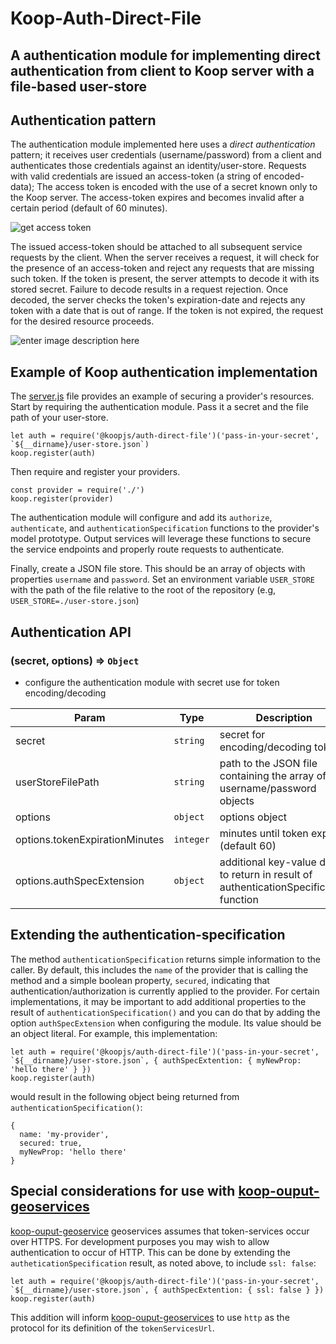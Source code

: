 # Koop-Auth-Direct-File
## A authentication module for implementing direct authentication from client to Koop server with a file-based user-store

## Authentication pattern

The authentication module implemented here uses a *direct authentication* pattern; it receives user credentials (username/password) from a client and authenticates those credentials against an identity/user-store. Requests with valid credentials are issued an access-token (a string of encoded-data); The access token is encoded with the use of a secret known only to the Koop server. The access-token expires and becomes invalid after a certain period (default of 60 minutes).

![get access token](https://gist.githubusercontent.com/rgwozdz/e44f3686abe40360532fbcc6dccf225d/raw/9768df32fc62e99ce7383c124cab8efdf45b1e18/koop-direct-auth-access-token.png)

The issued access-token should be attached to all subsequent service requests by the client. When the server receives a request, it will check for the presence of an access-token and reject any requests that are missing such token. If the token is present, the server attempts to decode it with its stored secret. Failure to decode results in a request rejection. Once decoded, the server checks the token's expiration-date and rejects any token with a date that is out of range. If the token is not expired, the request for the desired resource proceeds.

![enter image description here](https://gist.githubusercontent.com/rgwozdz/e44f3686abe40360532fbcc6dccf225d/raw/9768df32fc62e99ce7383c124cab8efdf45b1e18/koop-direct-auth-resources.png)

## Example of Koop authentication implementation

The [server.js](./server.js) file provides an example of securing a provider's resources. Start by requiring the authentication module. Pass it a secret and the file path of your user-store.

    let auth = require('@koopjs/auth-direct-file')('pass-in-your-secret', `${__dirname}/user-store.json`)
    koop.register(auth)

Then require and register your providers.  

    const provider = require('./')
    koop.register(provider)

The authentication module will configure and add its `authorize`, `authenticate`, and `authenticationSpecification` functions to the provider's model prototype.  Output services will leverage these functions to secure the service endpoints and properly route requests to authenticate.

Finally, create a JSON file store.  This should be an array of objects with properties `username` and `password`.  Set an environment variable `USER_STORE` with the path of the file relative to the root of the repository (e.g, `USER_STORE=./user-store.json`)

## Authentication API

### (secret, options) ⇒ <code>Object</code>
* configure the authentication module with secret use for token encoding/decoding

| Param | Type | Description |
| --- | --- | --- |
| secret | <code>string</code> | secret for encoding/decoding tokens |
| userStoreFilePath | <code>string</code> | path to the JSON file containing the array of username/password objects |
| options | <code>object</code> | options object |
| options.tokenExpirationMinutes | <code>integer</code> | minutes until token expires (default 60) |
| options.authSpecExtension | <code>object</code> | additional key-value data to return in result of authenticationSpecification function |

## Extending the authentication-specification
The method `authenticationSpecification` returns simple information to the caller.  By default, this includes the `name` of the provider that is calling the method and a simple boolean property, `secured`, indicating that authentication/authorization is currently applied to the provider. For certain implementations, it may be important to add additional properties to the result of `authenticationSpecification()` and you can do that by adding the option `authSpecExtension` when configuring the module.  Its value should be an object literal.  For example, this implementation:  

    let auth = require('@koopjs/auth-direct-file')('pass-in-your-secret', `${__dirname}/user-store.json`, { authSpecExtention: { myNewProp: 'hello there' } })
    koop.register(auth)

would result in the following object being returned from `authenticationSpecification()`:  

    {
      name: 'my-provider',
      secured: true,
      myNewProp: 'hello there'
    }

## Special considerations for use with [koop-ouput-geoservices](https://github.com/koopjs/koop-output-geoservices)
[koop-ouput-geoservice](https://github.com/koopjs/koop-output-geoservices) geoservices assumes that token-services occur over HTTPS.  For development purposes you may wish to allow authentication to occur of HTTP.  This can be done by extending the `autheticationSpecification` result, as noted above, to include `ssl: false`:

    let auth = require('@koopjs/auth-direct-file')('pass-in-your-secret', `${__dirname}/user-store.json`, { authSpecExtention: { ssl: false } })
    koop.register(auth)

This addition will inform [koop-ouput-geoservices](https://github.com/koopjs/koop-output-geoservices) to use `http` as the protocol for its definition of the `tokenServicesUrl`.